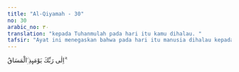 ```yaml
---
title: "Al-Qiyamah - 30"
no: 30
arabic_no: ٣٠
translation: "kepada Tuhanmulah pada hari itu kamu dihalau. "
tafsir: "Ayat ini menegaskan bahwa pada hari itu manusia dihalau kepada Tuhannya, yakni dikembalikan apakah dia akan ditempatkan di neraka atau di dalam surga.\n\nMenurut Ibnu 'Abbas, ayat ini merupakan pemberitaan tentang orang kafir yang tidak diterima di sisi Allah, roh yang dahulu tidak pernah mau beriman dan hanya berbuat menurut apa yang disukainya. Pengertian ayat ini dikaitkan dengan ayat lain:\n\nDan Dialah Penguasa mutlak atas semua hamba-Nya, dan diutus-Nya kepadamu malaikat-malaikat penjaga, sehingga apabila kematian datang kepada salah seorang di antara kamu, malaikat-malaikat Kami mencabut nyawanya, dan mereka tidak melalaikan tugasnya. Kemudian mereka (hamba-hamba Allah) dikembalikan kepada Allah, penguasa mereka yang sebenarnya. Ketahuilah bahwa segala hukum (pada hari itu) ada pada-Nya. Dan Dialah pembuat perhitungan yang paling cepat. (al-An'am/6: 61-62)"
---
```


اِلٰى رَبِّكَ يَوْمَىِٕذِ ِۨالْمَسَاقُ ۗ ࣖ
